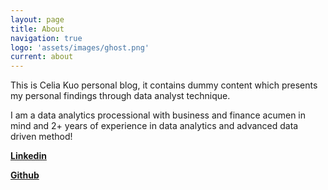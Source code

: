 ```yaml
---
layout: page
title: About
navigation: true
logo: 'assets/images/ghost.png'
current: about
---
```


This is Celia Kuo personal blog, it contains dummy content which presents my personal findings through data analyst technique.

I am a data analytics processional with business and finance acumen in mind and 2+ years of experience in data analytics and advanced data driven method!


<a href="https://www.linkedin.com/in/celiakuo/"><b>Linkedin</b></a> 

<a href="https://github.com/a972celia"><b>Github</b></a>

